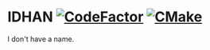 # IDHAN [![CodeFactor](https://www.codefactor.io/repository/github/kjneko/idhan/badge)](https://www.codefactor.io/repository/github/kjneko/idhan) [![CMake](https://github.com/KJNeko/IDHAN/actions/workflows/cmake.yml/badge.svg?branch=master)](https://github.com/KJNeko/IDHAN/actions/workflows/cmake.yml)

I don't have a name.

